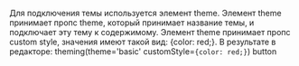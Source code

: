Для подключения темы используется элемент theme.
Элемент theme принимает пропс theme, который принимает название темы, и подключает эту тему к содержимому.
Элемент theme принимает пропс custom style, значения имеют такой вид: {color: red;}.
В результате в редакторе:
theming(theme='basic' customStyle=`{color: red;}`)
  button